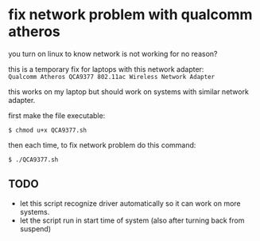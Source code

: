 # fix network problem with qualcomm atheros

you turn on linux to know network is not working for no reason?

this is a temporary fix for laptops with this network adapter:  
`Qualcomm Atheros QCA9377 802.11ac Wireless Network Adapter`

this works on my laptop but should work on systems with similar network adapter.

first make the file executable:
```
$ chmod u+x QCA9377.sh
```
then each time, to fix network problem do this command:
```
$ ./QCA9377.sh
```

## TODO

-  let this script recognize driver automatically so it can work on more systems.
- let the script run in start time of system (also after turning back from suspend)

